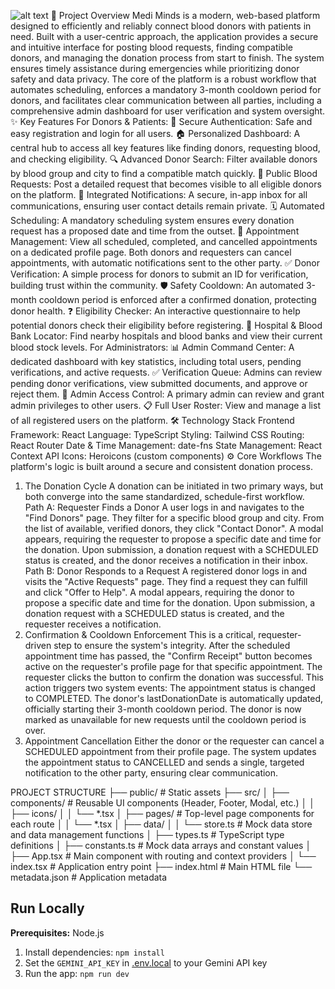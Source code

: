 ![alt text](https://user-images.githubusercontent.com/8356414/233045617-108166bc-79a6-41f2-9844-411a05252b41.png)
📖 Project Overview
Medi Minds is a modern, web-based platform designed to efficiently and reliably connect blood donors with patients in need. Built with a user-centric approach, the application provides a secure and intuitive interface for posting blood requests, finding compatible donors, and managing the donation process from start to finish. The system ensures timely assistance during emergencies while prioritizing donor safety and data privacy.
The core of the platform is a robust workflow that automates scheduling, enforces a mandatory 3-month cooldown period for donors, and facilitates clear communication between all parties, including a comprehensive admin dashboard for user verification and system oversight.
✨ Key Features
For Donors & Patients:
👤 Secure Authentication: Safe and easy registration and login for all users.
🏠 Personalized Dashboard: A central hub to access all key features like finding donors, requesting blood, and checking eligibility.
🔍 Advanced Donor Search: Filter available donors by blood group and city to find a compatible match quickly.
📢 Public Blood Requests: Post a detailed request that becomes visible to all eligible donors on the platform.
💬 Integrated Notifications: A secure, in-app inbox for all communications, ensuring user contact details remain private.
🗓️ Automated Scheduling: A mandatory scheduling system ensures every donation request has a proposed date and time from the outset.
🔄 Appointment Management: View all scheduled, completed, and cancelled appointments on a dedicated profile page. Both donors and requesters can cancel appointments, with automatic notifications sent to the other party.
✅ Donor Verification: A simple process for donors to submit an ID for verification, building trust within the community.
🛡️ Safety Cooldown: An automated 3-month cooldown period is enforced after a confirmed donation, protecting donor health.
❓ Eligibility Checker: An interactive questionnaire to help potential donors check their eligibility before registering.
🏥 Hospital & Blood Bank Locator: Find nearby hospitals and blood banks and view their current blood stock levels.
For Administrators:
📊 Admin Command Center: A dedicated dashboard with key statistics, including total users, pending verifications, and active requests.
✅ Verification Queue: Admins can review pending donor verifications, view submitted documents, and approve or reject them.
👑 Admin Access Control: A primary admin can review and grant admin privileges to other users.
📋 Full User Roster: View and manage a list of all registered users on the platform.
🛠️ Technology Stack
Frontend Framework: React
Language: TypeScript
Styling: Tailwind CSS
Routing: React Router
Date & Time Management: date-fns
State Management: React Context API
Icons: Heroicons (custom components)
⚙️ Core Workflows
The platform's logic is built around a secure and consistent donation process.
1. The Donation Cycle
A donation can be initiated in two primary ways, but both converge into the same standardized, schedule-first workflow.
Path A: Requester Finds a Donor
A user logs in and navigates to the "Find Donors" page.
They filter for a specific blood group and city.
From the list of available, verified donors, they click "Contact Donor".
A modal appears, requiring the requester to propose a specific date and time for the donation.
Upon submission, a donation request with a SCHEDULED status is created, and the donor receives a notification in their inbox.
Path B: Donor Responds to a Request
A registered donor logs in and visits the "Active Requests" page.
They find a request they can fulfill and click "Offer to Help".
A modal appears, requiring the donor to propose a specific date and time for the donation.
Upon submission, a donation request with a SCHEDULED status is created, and the requester receives a notification.
2. Confirmation & Cooldown Enforcement
This is a critical, requester-driven step to ensure the system's integrity.
After the scheduled appointment time has passed, the "Confirm Receipt" button becomes active on the requester's profile page for that specific appointment.
The requester clicks the button to confirm the donation was successful.
This action triggers two system events:
The appointment status is changed to COMPLETED.
The donor's lastDonationDate is automatically updated, officially starting their 3-month cooldown period.
The donor is now marked as unavailable for new requests until the cooldown period is over.
3. Appointment Cancellation
Either the donor or the requester can cancel a SCHEDULED appointment from their profile page.
The system updates the appointment status to CANCELLED and sends a single, targeted notification to the other party, ensuring clear communication.

PROJECT STRUCTURE
├── public/               # Static assets
├── src/
│   ├── components/       # Reusable UI components (Header, Footer, Modal, etc.)
│   │   ├── icons/
│   │   └── *.tsx
│   ├── pages/            # Top-level page components for each route
│   │   └── *.tsx
│   ├── data/
│   │   └── store.ts      # Mock data store and data management functions
│   ├── types.ts          # TypeScript type definitions
│   ├── constants.ts      # Mock data arrays and constant values
│   ├── App.tsx           # Main component with routing and context providers
│   └── index.tsx         # Application entry point
├── index.html            # Main HTML file
└── metadata.json         # Application metadata

## Run Locally

**Prerequisites:**  Node.js


1. Install dependencies:
   `npm install`
2. Set the `GEMINI_API_KEY` in [.env.local](.env.local) to your Gemini API key
3. Run the app:
   `npm run dev`
